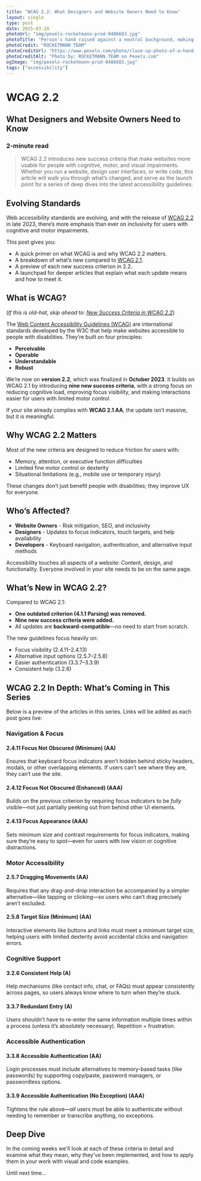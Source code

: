 ```yaml
---
title: "WCAG 2.2: What Designers and Website Owners Need to Know"
layout: single
type: post
date: 2025-03-28
photoUrl: "img/pexels-rocketmann-prod-9486683.jpg"
photoTitle: "Person's hand raised against a neutral background, making a peace sign with two fingers extended"
photoCredit: "ROCKETMANN TEAM"
photoCreditUrl: "https://www.pexels.com/photo/close-up-photo-of-a-hand-9486683/"
photoCreditAlt: "Photo by: ROCKETMANN TEAM on Pexels.com"
ogImage: "img/pexels-rocketmann-prod-9486683.jpg"
tags: ["accessibility"]
---
```


# WCAG 2.2
## What Designers and Website Owners Need to Know
### 2-minute read

> WCAG 2.2 introduces new success criteria that make websites more usable for people with cognitive, motor, and visual impairments. Whether you run a website, design user interfaces, or write code, this article will walk you through what’s changed, and serve as the launch point for a series of deep dives into the latest accessibility guidelines.

## Evolving Standards

Web accessibility standards are evolving, and with the release of [WCAG 2.2](https://www.w3.org/TR/WCAG22/) in late 2023, there’s more emphasis than ever on inclusivity for users with cognitive and motor impairments.

This post gives you:
- A quick primer on what WCAG is and why WCAG 2.2 matters.
- A breakdown of what’s new compared to [WCAG 2.1](https://www.w3.org/TR/WCAG21/).
- A preview of each new success criterion in 2.2.
- A launchpad for deeper articles that explain what each update means and how to meet it.

## What is WCAG?
(*If this is old-hat, skip ahead to: [New Success Criteria in WCAG 2.2](#wcag-22-in-depth-whats-coming-in-this-series)*)

The [Web Content Accessibility Guidelines (WCAG)](https://www.w3.org/WAI/standards-guidelines/wcag/) are international standards developed by the W3C that help make websites accessible to people with disabilities. They’re built on four principles:
- **Perceivable**
- **Operable**
- **Understandable**
- **Robust**

We’re now on **version 2.2**, which was finalized in **October 2023**. It builds on WCAG 2.1 by introducing **nine new success criteria**, with a strong focus on reducing cognitive load, improving focus visibility, and making interactions easier for users with limited motor control.

If your site already complies with **WCAG 2.1 AA**, the update isn’t massive, but it is meaningful.

## Why WCAG 2.2 Matters

Most of the new criteria are designed to reduce friction for users with:
- Memory, attention, or executive function difficulties
- Limited fine motor control or dexterity
- Situational limitations (e.g., mobile use or temporary injury)

These changes don’t just benefit people with disabilities; they improve UX for everyone.

## Who’s Affected?

- **Website Owners** - Risk mitigation, SEO, and inclusivity
- **Designers** - Updates to focus indicators, touch targets, and help availability
- **Developers** - Keyboard navigation, authentication, and alternative input methods

Accessibility touches all aspects of a website: Content, design, and functionality. Everyone involved in your site needs to be on the same page.

## What’s New in WCAG 2.2?

Compared to WCAG 2.1:
- **One outdated criterion (4.1.1 Parsing) was removed.**
- **Nine new success criteria were added.**
- All updates are **backward-compatible**—no need to start from scratch.

The new guidelines focus heavily on:
- Focus visibility (2.4.11–2.4.13)
- Alternative input options (2.5.7–2.5.8)
- Easier authentication (3.3.7–3.3.9)
- Consistent help (3.2.6)

## WCAG 2.2 In Depth: What’s Coming in This Series

Below is a preview of the articles in this series. Links will be added as each post goes live:

### Navigation & Focus
#### 2.4.11 Focus Not Obscured (Minimum) (AA)
Ensures that keyboard focus indicators aren’t hidden behind sticky headers, modals, or other overlapping elements. If users can’t see where they are, they can’t use the site.

#### 2.4.12 Focus Not Obscured (Enhanced) (AAA)  
Builds on the previous criterion by requiring focus indicators to be *fully* visible—not just partially peeking out from behind other UI elements.

#### 2.4.13 Focus Appearance (AAA)  
Sets minimum size and contrast requirements for focus indicators, making sure they’re easy to spot—even for users with low vision or cognitive distractions.

### Motor Accessibility
#### 2.5.7 Dragging Movements (AA)  
Requires that any drag-and-drop interaction be accompanied by a simpler alternative—like tapping or clicking—so users who can’t drag precisely aren’t excluded.

#### 2.5.8 Target Size (Minimum) (AA)  
Interactive elements like buttons and links must meet a minimum target size, helping users with limited dexterity avoid accidental clicks and navigation errors.

### Cognitive Support
#### 3.2.6 Consistent Help (A)  
Help mechanisms (like contact info, chat, or FAQs) must appear consistently across pages, so users always know where to turn when they’re stuck.

#### 3.3.7 Redundant Entry (A)  
Users shouldn’t have to re-enter the same information multiple times within a process (unless it’s absolutely necessary). Repetition = frustration.

### Accessible Authentication
#### 3.3.8 Accessible Authentication (AA)  
Login processes must include alternatives to memory-based tasks (like passwords) by supporting copy/paste, password managers, or passwordless options.

#### 3.3.9 Accessible Authentication (No Exception) (AAA)  
Tightens the rule above—*all* users must be able to authenticate without needing to remember or transcribe anything, no exceptions.

## Deep Dive
In the coming weeks we'll look at each of these criteria in detail and examine what they mean, why they've been implemented, and how to apply them in your work with visual and code examples.

Until next time...